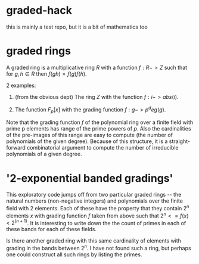 # graded-hack
this is mainly a test repo, but it is a bit of mathematics too

# graded rings

A graded ring is a multiplicative ring $R$ with a function $f:R -> Z$ such that
for $g, h \in R$ then $f(g h)=f(g) f(h)$.

2 examples:

1. (from the obvious dept) The ring $Z$ with the function $f:i -> abs(i)$.

2. The function $F_p[x]$ with the grading function $f:g -> p ^ deg(g)$.

Note that the grading function $f$ of the polynomial ring over a finite field
with prime p elements has range of the prime powers of $p$.  Also the
cardinalities of the pre-images of this range are easy to compute (the number
of polynomials of the given degree).  Because of this structure, it is a
straight-forward combinatorial argument to compute the number of irreducible
polynomials of a given degree.

# '2-exponential banded gradings'

This exploratory code jumps off from two particular graded rings -- the
natural numbers (non-negative integers) and polynomials over the finite field
with 2 elements.  Each of these have the property that they contain $2^n$
elements $x$ with grading function $f$ taken from above such that
$2^n<=f(x)<2^(n+1)$.  It is interesting to write down the the count of primes
in each of these bands for each of these fields.

Is there another graded ring with this same cardinality of elements with
grading in the bands between $2^n$.  I have not found such a ring, but perhaps
one could construct all such rings by listing the primes.
